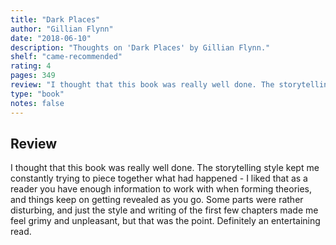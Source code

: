```yaml
---
title: "Dark Places"
author: "Gillian Flynn"
date: "2018-06-10"
description: "Thoughts on 'Dark Places' by Gillian Flynn."
shelf: "came-recommended"
rating: 4
pages: 349
review: "I thought that this book was really well done. The storytelling style kept me constantly trying to piece together what had happened - I liked that as a reader you have enough information to work with when forming theories, and things keep on getting revealed as you go. Some parts were rather disturbing, and just the style and writing of the first few chapters made me feel grimy and unpleasant, but that was the point. Definitely an entertaining read."
type: "book"
notes: false
---
```


## Review

I thought that this book was really well done. The storytelling style kept me constantly trying to piece together what had happened - I liked that as a reader you have enough information to work with when forming theories, and things keep on getting revealed as you go. Some parts were rather disturbing, and just the style and writing of the first few chapters made me feel grimy and unpleasant, but that was the point. Definitely an entertaining read.
